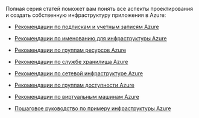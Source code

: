 Полная серия статей поможет вам понять все аспекты проектирования и создать собственную инфраструктуру приложения в Azure:

- [Рекомендации по подпискам и учетным записям Azure](../articles/virtual-machines/virtual-machines-windows-infrastructure-subscription-accounts-guidelines.md)
- [Рекомендации по именованию для инфраструктуры Azure](../articles/virtual-machines/virtual-machines-windows-infrastructure-naming-guidelines.md)
- [Рекомендации по группам ресурсов Azure](../articles/virtual-machines/virtual-machines-windows-infrastructure-resource-groups-guidelines.md)
- [Рекомендации по службе хранилища Azure](../articles/virtual-machines/virtual-machines-windows-infrastructure-storage-solutions-guidelines.md)
- [Рекомендации по сетевой инфраструктуре Azure](../articles/virtual-machines/virtual-machines-windows-infrastructure-networking-guidelines.md)
- [Рекомендации по группам доступности Azure](../articles/virtual-machines/virtual-machines-windows-infrastructure-availability-sets-guidelines.md)
- [Рекомендации по виртуальным машинам Azure](../articles/virtual-machines/virtual-machines-windows-infrastructure-virtual-machine-guidelines.md)

- [Пошаговое руководство по примеру инфраструктуры Azure](../articles/virtual-machines/virtual-machines-windows-infrastructure-example.md)

<!---HONumber=AcomDC_0706_2016-->